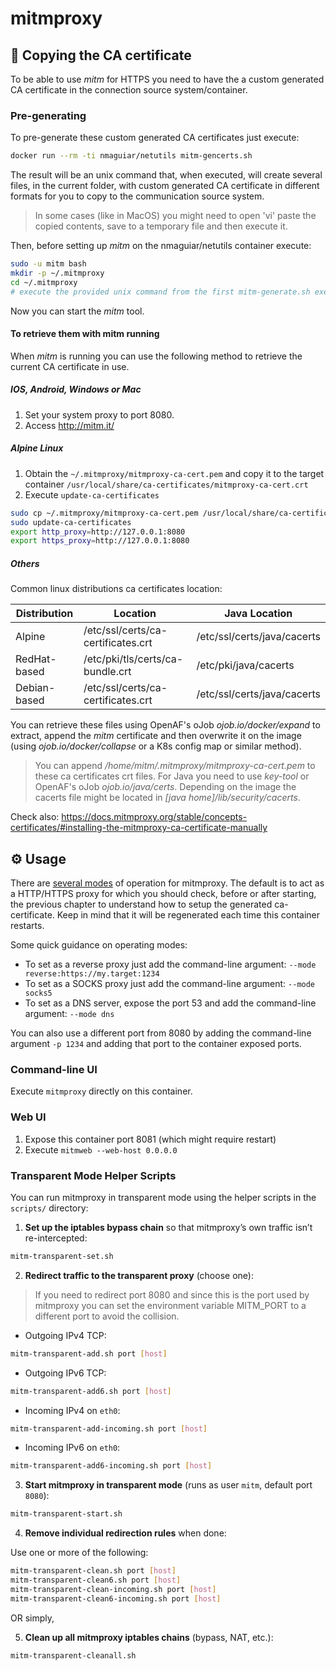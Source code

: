 # mitmproxy

## 🔐 Copying the CA certificate

To be able to use _mitm_ for HTTPS you need to have the a custom generated CA certificate in the connection source system/container. 

### Pre-generating

To pre-generate these custom generated CA certificates just execute:

```bash
docker run --rm -ti nmaguiar/netutils mitm-gencerts.sh
```

The result will be an unix command that, when executed, will create several files, in the current folder, with custom generated CA certificate in different formats for you to copy to the communication source system.

> In some cases (like in MacOS) you might need to open 'vi' paste the copied contents, save to a temporary file and then execute it.

Then, before setting up _mitm_ on the nmaguiar/netutils container execute:

```bash
sudo -u mitm bash
mkdir -p ~/.mitmproxy
cd ~/.mitmproxy
# execute the provided unix command from the first mitm-generate.sh execution
```

Now you can start the _mitm_ tool.


#### To retrieve them with mitm running

When _mitm_ is running you can use the following method to retrieve the current CA certificate in use.

##### IOS, Android, Windows or Mac

1. Set your system proxy to port 8080.
2. Access http://mitm.it/

##### Alpine Linux

1. Obtain the ```~/.mitmproxy/mitmproxy-ca-cert.pem``` and copy it to the target container ```/usr/local/share/ca-certificates/mitmproxy-ca-cert.crt```
2. Execute ```update-ca-certificates```

```bash
sudo cp ~/.mitmproxy/mitmproxy-ca-cert.pem /usr/local/share/ca-certificates/mitmproxy-ca-cert.crt
sudo update-ca-certificates
export http_proxy=http://127.0.0.1:8080
export https_proxy=http://127.0.0.1:8080
```

##### Others

Common linux distributions ca certificates location:

| Distribution | Location | Java Location |
|--------------|----------|---------------|
| Alpine       | /etc/ssl/certs/ca-certificates.crt | /etc/ssl/certs/java/cacerts |
| RedHat-based | /etc/pki/tls/certs/ca-bundle.crt | /etc/pki/java/cacerts |
| Debian-based | /etc/ssl/certs/ca-certificates.crt | /etc/ssl/certs/java/cacerts |
 
You can retrieve these files using OpenAF's oJob _ojob.io/docker/expand_ to extract, append the _mitm_ certificate and then overwrite it on the image (using _ojob.io/docker/collapse_ or a K8s config map or similar method).

> You can append _/home/mitm/.mitmproxy/mitmproxy-ca-cert.pem_ to these ca certificates crt files.
> For Java you need to use _key-tool_ or OpenAF's oJob _ojob.io/java/certs_. Depending on the image the cacerts file might be located in _[java home]/lib/security/cacerts_.

Check also: https://docs.mitmproxy.org/stable/concepts-certificates/#installing-the-mitmproxy-ca-certificate-manually

## ⚙️  Usage

There are [several modes](https://docs.mitmproxy.org/stable/concepts-modes/) of operation for mitmproxy. The default is to act as a HTTP/HTTPS proxy for which you should check, before or after starting, the previous chapter to understand how to setup the generated ca-certificate. Keep in mind that it will be regenerated each time this container restarts.

Some quick guidance on operating modes:
* To set as a reverse proxy just add the command-line argument: ```--mode reverse:https://my.target:1234```
* To set as a SOCKS proxy just add the command-line argument: ```--mode socks5```
* To set as a DNS server, expose the port 53 and add the command-line argument: ```--mode dns```

You can also use a different port from 8080 by adding the command-line argument ```-p 1234``` and adding that port to the container exposed ports.

### Command-line UI

Execute ```mitmproxy``` directly on this container.

### Web UI

1. Expose this container port 8081 (which might require restart)
2. Execute ```mitmweb --web-host 0.0.0.0```

### Transparent Mode Helper Scripts

You can run mitmproxy in transparent mode using the helper scripts in the `scripts/` directory:

1. **Set up the iptables bypass chain** so that mitmproxy’s own traffic isn’t re-intercepted:

```bash
mitm-transparent-set.sh
```

2. **Redirect traffic to the transparent proxy** (choose one):

> If you need to redirect port 8080 and since this is the port used by mitmproxy you can set the environment variable MITM_PORT to a different port to avoid the collision.

- Outgoing IPv4 TCP:

```bash
mitm-transparent-add.sh port [host]
```

- Outgoing IPv6 TCP:

```bash
mitm-transparent-add6.sh port [host]
```

- Incoming IPv4 on `eth0`:

```bash
mitm-transparent-add-incoming.sh port [host]
```

- Incoming IPv6 on `eth0`:

```bash
mitm-transparent-add6-incoming.sh port [host]
```

3. **Start mitmproxy in transparent mode** (runs as user `mitm`, default port `8080`):

```bash
mitm-transparent-start.sh
```

4. **Remove individual redirection rules** when done:

Use one or more of the following:

```bash
mitm-transparent-clean.sh port [host]
mitm-transparent-clean6.sh port [host]
mitm-transparent-clean-incoming.sh port [host]
mitm-transparent-clean6-incoming.sh port [host]
```

OR simply,

5. **Clean up all mitmproxy iptables chains** (bypass, NAT, etc.):

```bash
mitm-transparent-cleanall.sh
```
